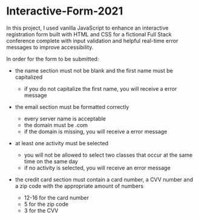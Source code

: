 # Interactive-Form-2021
 In this project, I used vanilla JavaScript to enhance an interactive registration form built with HTML and CSS for a fictional Full Stack conference complete with input validation and helpful real-time error messages to improve accessibility.

 In order for the form to be submitted:
  - the name section must not be blank and the first name must be capitalized
    - if you do not capitalize the first name, you will receive a error message 

  - the email section must be formatted correctly 
    - every server name is acceptable
    - the domain must be .com
    - if the domain is missing, you will receive a error message

  - at least one activity must be selected 
    - you will not be allowed to select two classes that occur at the same time on the same day
    - if no activity is selected, you will receive an error message

  - the credit card section must contain a card number, a CVV number and a zip code with the appropriate amount of numbers 
    - 12-16 for the card number
    - 5 for the zip code
    - 3 for the CVV

 


